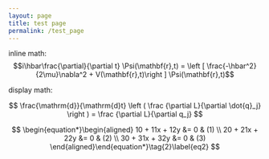 ```yaml
---
layout: page
title: test page
permalink: /test_page
---
```


inline math: $$i\hbar\frac{\partial}{\partial t} \Psi(\mathbf{r},t) = \left [ \frac{-\hbar^2}{2\mu}\nabla^2 + V(\mathbf{r},t)\right ] \Psi(\mathbf{r},t)$$

display math:

$$ 
\frac{\mathrm{d}}{\mathrm{d}t} \left ( \frac {\partial  L}{\partial \dot{q}_j} \right ) =  \frac {\partial L}{\partial q_j}
$$

$$
\begin{equation*}\begin{aligned}
10 + 11x + 12y &= 0 & (1) \\
20 + 21x + 22y &= 0 & (2) \\
30 + 31x + 32y &= 0 & (3)
\end{aligned}\end{equation*}\tag{2}\label{eq2}
$$
